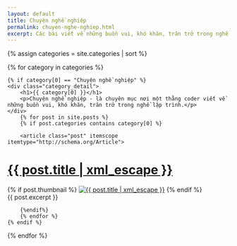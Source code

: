 ```yaml
---
layout: default
title: Chuyện nghề nghiệp
permalink: chuyen-nghe-nghiep.html
excerpt: Các bài viết về những buồn vui, khó khăn, trăn trở trong nghề lập trình
---
```



{% assign categories = site.categories | sort %}
<div id="index">

{% for category in categories %}

	{% if category[0] == "Chuyện nghề nghiệp" %}
	<div class="category_detail">
		<h1>{{ category[0] }}</h1>
		<p>Chuyện nghề nghiệp - là chuyên mục nơi một thằng coder viết về những buồn vui, khó khăn, trăn trở trong nghề lập trình.</p>
	</div>
		{% for post in site.posts %}
		{% if post.categories contains category[0] %}

		<article class="post" itemscope itemtype="http://schema.org/Article">
  <h1 itemprop="name"><a itemprop="url" href="{{ site.site_url }}{{ post.url }}" title="{{ post.title | xml_escape }}" >{{ post.title | xml_escape }}</a></h1>
  {% if post.thumbnail %}
  <a href="{{ post.url }}"><img itemprop="image" src="{{ site.site_url }}images/{{ post.thumbnail }}" alt="{{ post.title | xml_escape }}" class="post_thumbnail"></a>
  {% endif %}
  <div class="excerpt" itemprop="description">
    {{ post.excerpt }}
  </div>
  <div class="clear"></div>
</article>

		{%endif%}
		{% endfor %}
	{% endif %}

{% endfor %}
</div>

